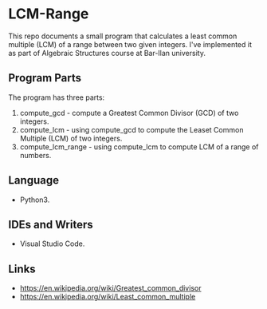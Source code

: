 # LCM-Range

This repo documents a small program that calculates a least common multiple (LCM) of a range between two given integers. I've implemented it as part of Algebraic Structures course at Bar-Ilan university.

## Program Parts

The program has three parts:
1. compute_gcd - compute a Greatest Common Divisor (GCD) of two integers.
2. compute_lcm - using compute_gcd to compute the Leaset Common Multiple (LCM) of two integers.
3. compute_lcm_range - using compute_lcm to compute LCM of a range of numbers.

## Language

- Python3.

## IDEs and Writers

- Visual Studio Code.

## Links

- https://en.wikipedia.org/wiki/Greatest_common_divisor
- https://en.wikipedia.org/wiki/Least_common_multiple
